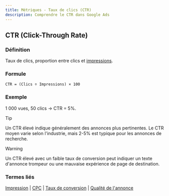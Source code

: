 ```yaml
---
title: Métriques - Taux de clics (CTR)
description: Comprendre le CTR dans Google Ads
---
```


## CTR (Click-Through Rate)

### Définition
Taux de clics, proportion entre clics et [impressions](/fr/metrics/impression).

### Formule
```
CTR = (Clics ÷ Impressions) × 100
```

### Exemple
1 000 vues, 50 clics → CTR = 5%.

> [!TIP]
> Un CTR élevé indique généralement des annonces plus pertinentes. Le CTR moyen varie selon l'industrie, mais 2-5% est typique pour les annonces de recherche.

> [!WARNING]
> Un CTR élevé avec un faible taux de conversion peut indiquer un texte d'annonce trompeur ou une mauvaise expérience de page de destination.

### Termes liés
[Impression](/fr/metrics/impression) | [CPC](/fr/metrics/cpc) | [Taux de conversion](/fr/metrics/conversion-rate) | [Qualité de l'annonce](/fr/metrics/ad-quality)